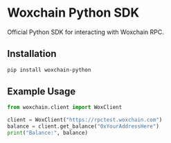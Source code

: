 # Woxchain Python SDK

Official Python SDK for interacting with Woxchain RPC.

## Installation

```bash
pip install woxchain-python
```

## Example Usage

```python
from woxchain.client import WoxClient

client = WoxClient("https://rpctest.woxchain.com")
balance = client.get_balance("0xYourAddressHere")
print("Balance:", balance)
```
